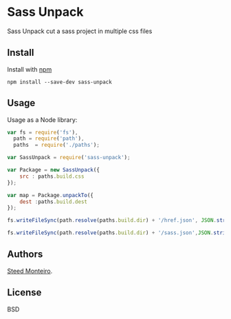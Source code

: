 # Sass Unpack

Sass Unpack cut a sass project in multiple css files

## Install

Install with [npm](https://npmjs.org/package/sass-unpack)

```
npm install --save-dev sass-unpack
```

## Usage

Usage as a Node library:

```js
var fs = require('fs'),
  path = require('path'),
  paths  = require('./paths');

var SassUnpack = require('sass-unpack');

var Package = new SassUnpack({
    src : paths.build.css
});

var map = Package.unpackTo({
    dest :paths.build.dest
});

fs.writeFileSync(path.resolve(paths.build.dir) + '/href.json', JSON.stringify(map.href));

fs.writeFileSync(path.resolve(paths.build.dir) + '/sass.json',JSON.stringify(map.sass) );
```

## Authors

[Steed Monteiro](http://twitter.com/SteedMonteiro).

## License

BSD
